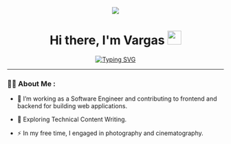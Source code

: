 <div id="header" align="center">
  <img src="https://media.giphy.com/media/muNcDSuINVr1e/giphy.gif"/>
</div>

<h1 align="center">Hi there, I'm Vargas 
<img src="https://github.com/blackcater/blackcater/raw/main/images/Hi.gif" height="32"/></h1>
<div id="typingsvg" align="center">
<a href="https://git.io/typing-svg"><img src="https://readme-typing-svg.demolab.com?font=Fira+Code&pause=1000&color=257BFF&width=435&lines=Frontend+Developer+from+Russia+%F0%9F%87%B7%F0%9F%87%BA" alt="Typing SVG" /></a>
</div>

___
### :man_technologist: About Me :
- :telescope: I’m working as a Software Engineer and contributing to frontend and backend for building web applications.

- :seedling: Exploring Technical Content Writing.

- :zap: In my free time, I engaged in photography and cinematography.
